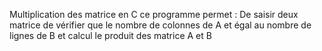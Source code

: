 Multiplication des matrice en C
 ce programme permet :
 De saisir deux matrice
 de vérifier que le nombre de colonnes de A et égal au nombre de lignes de B
 et calcul le produit des matrice A et B
